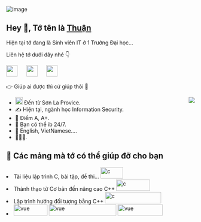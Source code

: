 ![image](https://user-images.githubusercontent.com/100998627/215716770-85877084-6dd2-4ec1-8d7e-b87ba2c5690d.png)
<h2>Hey 👋, Tớ tên là <a href="https://www.facebook.com/time.part.1297/">Thuận</a></h2>
<p>Hiện tại tớ đang là Sinh viên IT ở 1 Trường Đại học...</p>
<p> Liên hệ tớ dưới đây nhé 👇</p>
<p align="left">
<a href="https://twitter.com/m_thuaann" target="_blank"><img height="30" src="https://img.shields.io/badge/Twitter-%231DA1F2.svg?style=for-the-badge&logo=Twitter&logoColor=white"></a>&nbsp;&nbsp;&nbsp;&nbsp;&nbsp;
<a href="https://www.instagram.com/minh_thuan_roy/" target="_blank"><img height="30" src="https://img.shields.io/badge/Instagram-%23E4405F.svg?style=for-the-badge&logo=Instagram&logoColor=white"></a>&nbsp;&nbsp;&nbsp;&nbsp;&nbsp;
<a href="https://www.facebook.com/time.part.1297/" target="_blank"><img height="30" src="https://img.shields.io/badge/Facebook-%231877F2.svg?style=for-the-badge&logo=Facebook&logoColor=white"></a>&nbsp;&nbsp;&nbsp;&nbsp;&nbsp;
<p> 👉 Giúp ai được thì cứ giúp thôi 🐲</p>
<img align="right" src="https://user-images.githubusercontent.com/100998627/215719447-657b6397-bcc2-460c-a92c-8e9e7b0b68c9.gif" />
<ul>
<li><img src="https://user-images.githubusercontent.com/100998627/215721155-44510172-d846-4a1a-8d44-a72bb7483028.png" alt="vue" width="20" height="20"> Đến từ Sơn La Provice</a>.</li>
<li>✍️ Hiện tại, ngành học Information Security</a>.</li>
<li>️🥇 Điểm A, A+</a>.</li>
<li>💬 Bạn có thể ib 24/7</a>.</li>
<li>📙 English, VietNamese...</a>.</li>
<li>🤡🤡🤡</a>.</li>
</ul>
<h2>🚀 Các mảng mà tớ có thể giúp đỡ cho bạn</h2>
<p align="left">
   <li>Tài liệu lập trình C, bài tập, đề thi...  <img src="https://img.shields.io/badge/c-%2300599C.svg?style=for-the-badge&logo=c&logoColor=white" alt="c" width="60" height="30" /></a>
   <li>Thành thạo từ Cơ bản đến nâng cao C++ <img src="https://img.shields.io/badge/c++-%2300599C.svg?style=for-the-badge&logo=c%2B%2B&logoColor=white" alt="c" width="90" height="30" /></a>  
   <li>Lập trình hướng đối tượng bằng C++ <img src="https://img.shields.io/badge/Visual%20Studio-5C2D91.svg?style=for-the-badge&logo=visual-studio&logoColor=white" alt="c" width="150" height="30" /><li>  
  
<img src="https://img.shields.io/badge/Canva-%2300C4CC.svg?style=for-the-badge&logo=Canva&logoColor=white" alt="vue" width="90" height="30" />
<img src="https://img.shields.io/badge/Adobe%20Premiere%20Pro-9999FF.svg?style=for-the-badge&logo=Adobe%20Premiere%20Pro&logoColor=white" alt="vue" width="180" height="30" />
<img src="https://img.shields.io/badge/Adobe%20Fonts-000B1D.svg?style=for-the-badge&logo=Adobe%20Fonts&logoColor=white" alt="vue" width="120" height="30" />
